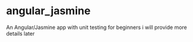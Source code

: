 # angular_jasmine
An Angular/Jasmine app with unit testing for beginners
i will provide more details later
